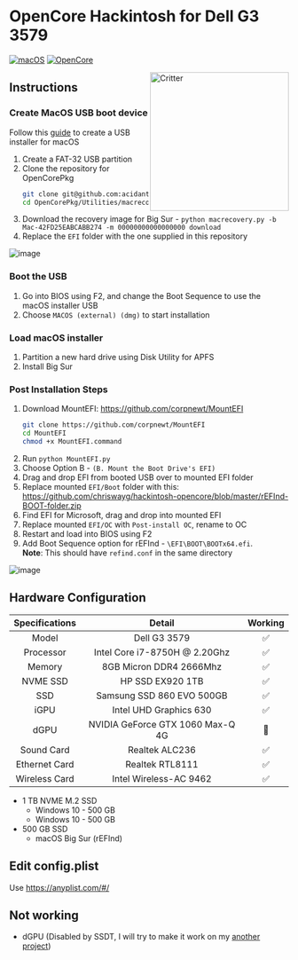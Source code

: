 # OpenCore Hackintosh for Dell G3 3579

[![macOS](https://img.shields.io/badge/macOS-11.7.8-orange)](https://www.apple.com.cn/macos/big-sur-preview/)
[![OpenCore](https://img.shields.io/badge/OpenCore-0.6.9-9cf)](https://github.com/acidanthera/OpenCorePkg)

<img align="right" src="https://support.apple.com/content/dam/edam/applecare/images/en_US/macos/psp-mini-hero-macos-high-sierra-whats-new_2x.png" alt="Critter" width="250">

## Instructions

### Create MacOS USB boot device

Follow this [guide](https://dortania.github.io/OpenCore-Install-Guide/installer-guide/) to create a USB installer for macOS

1. Create a FAT-32 USB partition  
2. Clone the repository for OpenCorePkg  
   ```bash
   git clone git@github.com:acidanthera/OpenCorePkg.git
   cd OpenCorePkg/Utilities/macrecovery
   ```
3. Download the recovery image for Big Sur - `python macrecovery.py -b Mac-42FD25EABCABB274 -m 00000000000000000 download`  
4. Replace the `EFI` folder with the one supplied in this repository  

![image](https://github.com/aarlin/Dell-G3-3579-3779-Hackintosh-OpenCore/assets/5667435/980bfb75-9150-49ea-8db3-4aa8d2fcc57b)

### Boot the USB 

1. Go into BIOS using F2, and change the Boot Sequence to use the macOS installer USB
2. Choose `MACOS (external) (dmg)` to start installation

### Load macOS installer

1. Partition a new hard drive using Disk Utility for APFS
2. Install Big Sur

### Post Installation Steps

1. Download MountEFI: https://github.com/corpnewt/MountEFI
   ```bash
   git clone https://github.com/corpnewt/MountEFI
   cd MountEFI
   chmod +x MountEFI.command
   ```
3. Run `python MountEFI.py`  
4. Choose Option B - `(B. Mount the Boot Drive's EFI)`    
6. Drag and drop EFI from booted USB over to mounted EFI folder  
7. Replace mounted `EFI/Boot` folder with this: https://github.com/chriswayg/hackintosh-opencore/blob/master/rEFInd-BOOT-folder.zip  
8. Find EFI for Microsoft, drag and drop into mounted EFI  
9. Replace mounted `EFI/OC` with `Post-install OC`, rename to OC
10. Restart and load into BIOS using F2
11. Add Boot Sequence option for rEFInd - `\EFI\BOOT\BOOTx64.efi`.  
    **Note**: This should have `refind.conf` in the same directory

![image](https://github.com/aarlin/Dell-G3-3579-3779-Hackintosh-OpenCore/assets/5667435/626fd0a7-e8a0-4eec-b93e-11ec8e9a2b9d)


## Hardware Configuration

| Specifications | Detail | Working |
| :------------: | :------: | :--------: |
| Model | Dell G3 3579 | ✅ |
| Processor | Intel Core i7-8750H @ 2.20Ghz | ✅ |
| Memory | 8GB Micron DDR4 2666Mhz | ✅ |
| NVME SSD | HP SSD EX920 1TB | ✅ |
| SSD | Samsung SSD 860 EVO 500GB | ✅ |
| iGPU | Intel UHD Graphics 630 | ✅ |
| dGPU | NVIDIA GeForce GTX 1060 Max-Q 4G | 🚫 |
| Sound Card | Realtek ALC236 | ✅ |
| Ethernet Card | Realtek RTL8111 | ✅ |
| Wireless Card | Intel Wireless-AC 9462 | ✅ |

* 1 TB NVME M.2 SSD
   * Windows 10 - 500 GB
   * Windows 10 - 500 GB
* 500 GB SSD
   * macOS Big Sur (rEFInd)

## Edit config.plist

Use https://anyplist.com/#/  

## Not working
* dGPU (Disabled by SSDT, I will try to make it work on my [another project](https://github.com/CerteKim/Dell-G3-3579-HackintoVM))  
